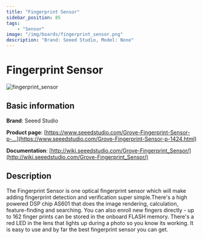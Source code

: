 ```yaml
---
title: "Fingerprint Sensor"
sidebar_position: 85
tags:
    - "Sensor"
image: "/img/boards/fingerprint_sensor.png"
description: "Brand: Seeed Studio, Model: None"
---
```

# Fingerprint Sensor

![fingerprint_sensor](/img/boards/fingerprint_sensor.png)

## Basic information

**Brand**: Seeed Studio

**Product page**: [https://www.seeedstudio.com/Grove-Fingerprint-Sensor-p-...](https://www.seeedstudio.com/Grove-Fingerprint-Sensor-p-1424.html)

**Documentation**: [http://wiki.seeedstudio.com/Grove-Fingerprint_Sensor/](http://wiki.seeedstudio.com/Grove-Fingerprint_Sensor/)

## Description

The Fingerprint Sensor is one optical fingerprint sensor which will make adding fingerprint detection and verification super simple\.There's a high powered DSP chip AS601 that does the image rendering, calculation, feature\-finding and searching\. You can also enroll new fingers directly \- up to 162 finger prints can be stored in the onboard FLASH memory\. There's a red LED in the lens that lights up during a photo so you know its working\. It is easy to use and by far the best fingerprint sensor you can get\.

